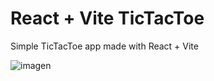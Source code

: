 # React + Vite TicTacToe

Simple TicTacToe app made with React + Vite

![imagen](https://github.com/user-attachments/assets/705066ec-83a9-4f9a-b9de-e1797eb005eb)
